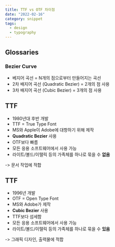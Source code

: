 ```yaml
---
title: TTF vs OTF 차이점
date: "2022-02-16"
category: snippet
tags:
  - design
  - typography
---
```


## Glossaries

### Bezier Curve

- 베지어 곡선 = N개의 점으로부터 만들어지는 곡선
- 2차 배지어 곡선 (Quadratic Bezier) = 2개의 점 사용
- 3차 배지어 곡선 (Cubic Bezier) = 3개의 점 사용

## TTF

- 1980년대 후반 개발
- TTF = True Type Font
- MS와 Apple이 Adobe에 대항하기 위해 제작
- **Quadratic Bezier** 사용
- OTF보다 빠름
- 모든 응용 소프트웨어에서 사용 가능
- 라이트/볼드/이탤릭 등의 가족체를 하나로 묶을 수 **없음**

-> 문서 작업에 적합

## TTF

- 1996년 개발
- OTF = Open Type Font
- MS와 Adobe가 제작
- **Cubic Bezier** 사용
- TTF보다 섬세함
- 모든 응용 소프트웨어에서 사용 가능
- 라이트/볼드/이탤릭 등의 가족체를 하나로 묶을 수 **있음**

-> 그래픽 디자인, 출력물에 적합
